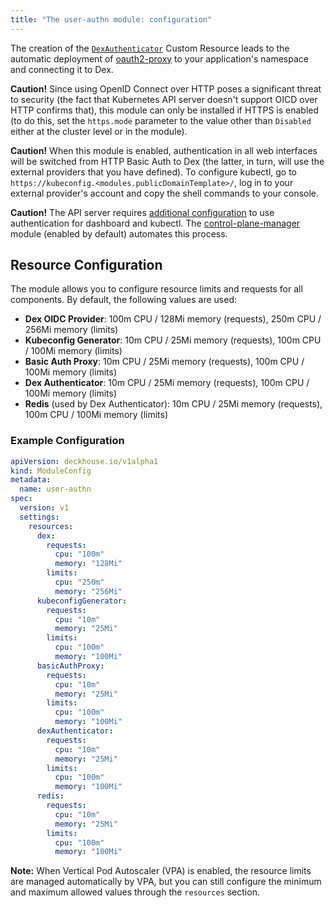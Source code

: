 ```yaml
---
title: "The user-authn module: configuration"
---
```


<!-- SCHEMA -->

The creation of the [`DexAuthenticator`](cr.html#dexauthenticator) Custom Resource leads to the automatic deployment of [oauth2-proxy](https://github.com/oauth2-proxy/oauth2-proxy) to your application's namespace and connecting it to Dex.

**Caution!** Since using OpenID Connect over HTTP poses a significant threat to security (the fact that Kubernetes API server doesn't support OICD over HTTP confirms that), this module can only be installed if HTTPS is enabled (to do this, set the `https.mode` parameter to the value other than `Disabled` either at the cluster level or in the module).

**Caution!** When this module is enabled, authentication in all web interfaces will be switched from HTTP Basic Auth to Dex (the latter, in turn, will use the external providers that you have defined). To configure kubectl, go to `https://kubeconfig.<modules.publicDomainTemplate>/`, log in to your external provider's account and copy the shell commands to your console.

**Caution!** The API server requires [additional configuration](faq.html#configuring-kube-apiserver) to use authentication for dashboard and kubectl. The [control-plane-manager](../../modules/control-plane-manager/) module (enabled by default) automates this process.

## Resource Configuration

The module allows you to configure resource limits and requests for all components. By default, the following values are used:

- **Dex OIDC Provider**: 100m CPU / 128Mi memory (requests), 250m CPU / 256Mi memory (limits)
- **Kubeconfig Generator**: 10m CPU / 25Mi memory (requests), 100m CPU / 100Mi memory (limits)
- **Basic Auth Proxy**: 10m CPU / 25Mi memory (requests), 100m CPU / 100Mi memory (limits)
- **Dex Authenticator**: 10m CPU / 25Mi memory (requests), 100m CPU / 100Mi memory (limits)
- **Redis** (used by Dex Authenticator): 10m CPU / 25Mi memory (requests), 100m CPU / 100Mi memory (limits)

### Example Configuration

```yaml
apiVersion: deckhouse.io/v1alpha1
kind: ModuleConfig
metadata:
  name: user-authn
spec:
  version: v1
  settings:
    resources:
      dex:
        requests:
          cpu: "100m"
          memory: "128Mi"
        limits:
          cpu: "250m"
          memory: "256Mi"
      kubeconfigGenerator:
        requests:
          cpu: "10m"
          memory: "25Mi"
        limits:
          cpu: "100m"
          memory: "100Mi"
      basicAuthProxy:
        requests:
          cpu: "10m"
          memory: "25Mi"
        limits:
          cpu: "100m"
          memory: "100Mi"
      dexAuthenticator:
        requests:
          cpu: "10m"
          memory: "25Mi"
        limits:
          cpu: "100m"
          memory: "100Mi"
      redis:
        requests:
          cpu: "10m"
          memory: "25Mi"
        limits:
          cpu: "100m"
          memory: "100Mi"
```

**Note:** When Vertical Pod Autoscaler (VPA) is enabled, the resource limits are managed automatically by VPA, but you can still configure the minimum and maximum allowed values through the `resources` section.
